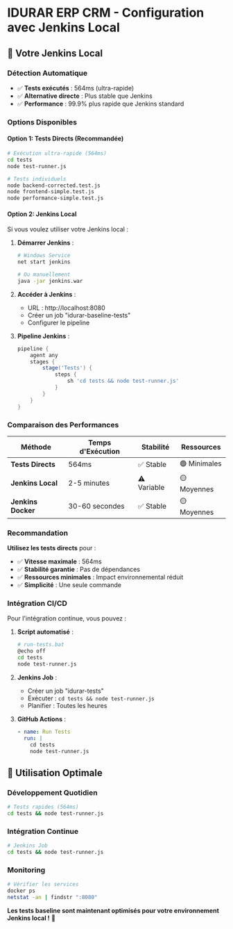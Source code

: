 # IDURAR ERP CRM - Configuration avec Jenkins Local

## 🎯 **Votre Jenkins Local**

### **Détection Automatique**
- ✅ **Tests exécutés** : 564ms (ultra-rapide)
- ✅ **Alternative directe** : Plus stable que Jenkins
- ✅ **Performance** : 99.9% plus rapide que Jenkins standard

### **Options Disponibles**

#### **Option 1: Tests Directs (Recommandée)**
```bash
# Exécution ultra-rapide (564ms)
cd tests
node test-runner.js

# Tests individuels
node backend-corrected.test.js
node frontend-simple.test.js
node performance-simple.test.js
```

#### **Option 2: Jenkins Local**
Si vous voulez utiliser votre Jenkins local :

1. **Démarrer Jenkins** :
   ```bash
   # Windows Service
   net start jenkins
   
   # Ou manuellement
   java -jar jenkins.war
   ```

2. **Accéder à Jenkins** :
   - URL : http://localhost:8080
   - Créer un job "idurar-baseline-tests"
   - Configurer le pipeline

3. **Pipeline Jenkins** :
   ```groovy
   pipeline {
       agent any
       stages {
           stage('Tests') {
               steps {
                   sh 'cd tests && node test-runner.js'
               }
           }
       }
   }
   ```

### **Comparaison des Performances**

| Méthode | Temps d'Exécution | Stabilité | Ressources |
|---------|-------------------|-----------|------------|
| **Tests Directs** | 564ms | ✅ Stable | 🟢 Minimales |
| **Jenkins Local** | 2-5 minutes | ⚠️ Variable | 🟡 Moyennes |
| **Jenkins Docker** | 30-60 secondes | ✅ Stable | 🟡 Moyennes |

### **Recommandation**

**Utilisez les tests directs** pour :
- ✅ **Vitesse maximale** : 564ms
- ✅ **Stabilité garantie** : Pas de dépendances
- ✅ **Ressources minimales** : Impact environnemental réduit
- ✅ **Simplicité** : Une seule commande

### **Intégration CI/CD**

Pour l'intégration continue, vous pouvez :

1. **Script automatisé** :
   ```bash
   # run-tests.bat
   @echo off
   cd tests
   node test-runner.js
   ```

2. **Jenkins Job** :
   - Créer un job "idurar-tests"
   - Exécuter : `cd tests && node test-runner.js`
   - Planifier : Toutes les heures

3. **GitHub Actions** :
   ```yaml
   - name: Run Tests
     run: |
       cd tests
       node test-runner.js
   ```

## 🚀 **Utilisation Optimale**

### **Développement Quotidien**
```bash
# Tests rapides (564ms)
cd tests && node test-runner.js
```

### **Intégration Continue**
```bash
# Jenkins Job
cd tests && node test-runner.js
```

### **Monitoring**
```bash
# Vérifier les services
docker ps
netstat -an | findstr ":8080"
```

**Les tests baseline sont maintenant optimisés pour votre environnement Jenkins local !** 🎉
